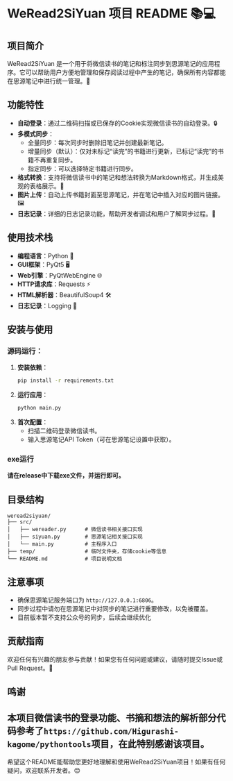 # WeRead2SiYuan 项目 README 📚💻

## 项目简介
WeRead2SiYuan 是一个用于将微信读书的笔记和标注同步到思源笔记的应用程序。它可以帮助用户方便地管理和保存阅读过程中产生的笔记，确保所有内容都能在思源笔记中进行统一管理。🚀

## 功能特性
- **自动登录**：通过二维码扫描或已保存的Cookie实现微信读书的自动登录。🔒
- **多模式同步**：
  - 全量同步：每次同步时删除旧笔记并创建最新笔记。
  - 增量同步（默认）：仅对未标记“读完”的书籍进行更新，已标记“读完”的书籍不再重复同步。
  - 指定同步：可以选择特定书籍进行同步。
- **格式转换**：支持将微信读书中的笔记和想法转换为Markdown格式，并生成美观的表格展示。📝
- **图片上传**：自动上传书籍封面至思源笔记，并在笔记中插入对应的图片链接。🖼️
- **日志记录**：详细的日志记录功能，帮助开发者调试和用户了解同步过程。📜

## 使用技术栈
- **编程语言**：Python 🐍
- **GUI框架**：PyQt5 🖥️
- **Web引擎**：PyQtWebEngine 🌐
- **HTTP请求库**：Requests ⚡
- **HTML解析器**：BeautifulSoup4 🛠️
- **日志记录**：Logging 📝

## 安装与使用

### 源码运行：
1. **安装依赖**：
   ```bash
   pip install -r requirements.txt
   ```
2. **运行应用**：
   ```bash
   python main.py
   ```
3. **首次配置**：
   - 扫描二维码登录微信读书。
   - 输入思源笔记API Token（可在思源笔记设置中获取）。

### exe运行
 **请在release中下载exe文件，并运行即可。**

## 目录结构
```
weread2siyuan/
├── src/
│   ├── wereader.py      # 微信读书相关接口实现
│   ├── siyuan.py        # 思源笔记相关接口实现
│   └── main.py          # 主程序入口
├── temp/                # 临时文件夹，存储cookie等信息
└── README.md            # 项目说明文档
```

## 注意事项
- 确保思源笔记服务端口为 `http://127.0.0.1:6806`。
- 同步过程中请勿在思源笔记中对同步的笔记进行重要修改，以免被覆盖。
- 目前版本暂不支持公众号的同步，后续会继续优化

## 贡献指南
欢迎任何有兴趣的朋友参与贡献！如果您有任何问题或建议，请随时提交Issue或Pull Request。🤝

## 鸣谢
本项目微信读书的登录功能、书摘和想法的解析部分代码参考了`https://github.com/Higurashi-kagome/pythontools`项目，在此特别感谢该项目。
---

希望这个README能帮助您更好地理解和使用WeRead2SiYuan项目！如果有任何疑问，欢迎联系开发者。😊